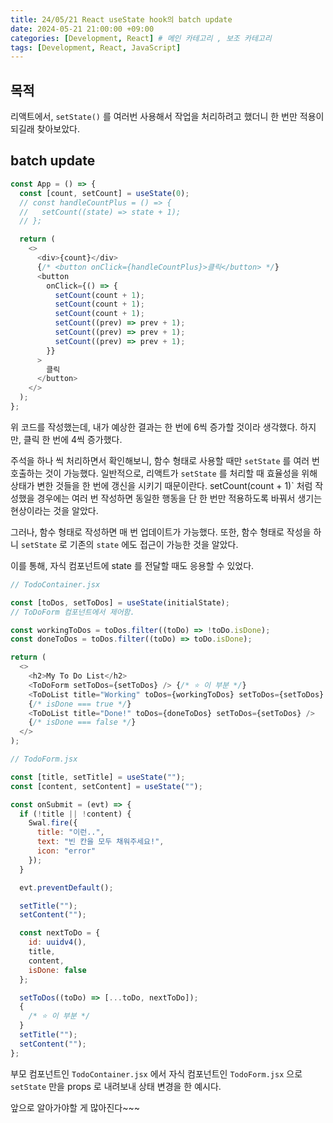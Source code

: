 ```yaml
---
title: 24/05/21 React useState hook의 batch update
date: 2024-05-21 21:00:00 +09:00
categories: [Development, React] # 메인 카테고리 , 보조 카테고리
tags: [Development, React, JavaScript]
---
```


## 목적

리액트에서, `setState()` 를 여러번 사용해서 작업을 처리하려고 했더니 한 번만 적용이 되길래 찾아보았다.

## batch update

```javascript
const App = () => {
  const [count, setCount] = useState(0);
  // const handleCountPlus = () => {
  //   setCount((state) => state + 1);
  // };

  return (
    <>
      <div>{count}</div>
      {/* <button onClick={handleCountPlus}>클릭</button> */}
      <button
        onClick={() => {
          setCount(count + 1);
          setCount(count + 1);
          setCount(count + 1);
          setCount((prev) => prev + 1);
          setCount((prev) => prev + 1);
          setCount((prev) => prev + 1);
        }}
      >
        클릭
      </button>
    </>
  );
};
```

위 코드를 작성했는데, 내가 예상한 결과는 한 번에 6씩 증가할 것이라 생각했다.
하지만, 클릭 한 번에 4씩 증가했다.

주석을 하나 씩 처리하면서 확인해보니, 함수 형태로 사용할 때만 `setState` 를 여러 번 호출하는 것이 가능했다.
일반적으로, 리액트가 `setState` 를 처리할 때 효율성을 위해 상태가 변한 것들을 한 번에 갱신을 시키기 때문이란다.
setCount(count + 1)` 처럼 작성했을 경우에는 여러 번 작성하면 동일한 행동을 단 한 번만 적용하도록 바꿔서 생기는 현상이라는 것을 알았다.

그러나, 함수 형태로 작성하면 매 번 업데이트가 가능했다.
또한, 함수 형태로 작성을 하니 `setState` 로 기존의 `state` 에도 접근이 가능한 것을 알았다.

이를 통해, 자식 컴포넌트에 state 를 전달할 때도 응용할 수 있었다.

```javascript
// TodoContainer.jsx

const [toDos, setToDos] = useState(initialState);
// ToDoForm 컴포넌트에서 제어함.

const workingToDos = toDos.filter((toDo) => !toDo.isDone);
const doneToDos = toDos.filter((toDo) => toDo.isDone);

return (
  <>
    <h2>My To Do List</h2>
    <ToDoForm setToDos={setToDos} /> {/* ⭐ 이 부분 */}
    <ToDoList title="Working" toDos={workingToDos} setToDos={setToDos} />
    {/* isDone === true */}
    <ToDoList title="Done!" toDos={doneToDos} setToDos={setToDos} />
    {/* isDone === false */}
  </>
);
```

```javascript
// TodoForm.jsx

const [title, setTitle] = useState("");
const [content, setContent] = useState("");

const onSubmit = (evt) => {
  if (!title || !content) {
    Swal.fire({
      title: "이런..",
      text: "빈 칸을 모두 채워주세요!",
      icon: "error"
    });
  }

  evt.preventDefault();

  setTitle("");
  setContent("");

  const nextToDo = {
    id: uuidv4(),
    title,
    content,
    isDone: false
  };

  setToDos((toDo) => [...toDo, nextToDo]);
  {
    /* ⭐ 이 부분 */
  }
  setTitle("");
  setContent("");
};
```

부모 컴포넌트인 `TodoContainer.jsx` 에서 자식 컴포넌트인 `TodoForm.jsx` 으로 `setState` 만을 props 로 내려보내 상태 변경을 한 예시다.

앞으로 알아가야할 게 많아진다~~~
